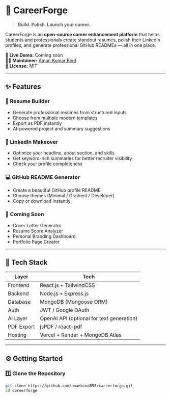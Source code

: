 # 💼 CareerForge

> **Build. Polish. Launch your career.**

CareerForge is an **open-source career enhancement platform** that helps students and professionals create standout resumes, polish their LinkedIn profiles, and generate professional GitHub READMEs — all in one place.

🚀 **Live Demo:** Coming soon  
🧑‍💻 **Maintainer:** [Aman Kumar Bind](https://github.com/amanbind898)  
📜 **License:** MIT

---

## ✨ Features

### 🎯 Resume Builder
- Generate professional resumes from structured inputs  
- Choose from multiple modern templates  
- Export as PDF instantly  
- AI-powered project and summary suggestions  

### 🔗 LinkedIn Makeover
- Optimize your headline, about section, and skills  
- Get keyword-rich summaries for better recruiter visibility  
- Check your profile completeness  

### 💻 GitHub README Generator
- Create a beautiful GitHub profile README  
- Choose themes (Minimal / Gradient / Developer)  
- Copy or download instantly  

### 🧰 Coming Soon
- Cover Letter Generator  
- Resume Score Analyzer  
- Personal Branding Dashboard  
- Portfolio Page Creator  

---

## 🧠 Tech Stack

| Layer | Tech |
|-------|------|
| Frontend | React.js + TailwindCSS |
| Backend | Node.js + Express.js |
| Database | MongoDB (Mongoose ORM) |
| Auth | JWT / Google OAuth |
| AI Layer | OpenAI API (optional for text generation) |
| PDF Export | jsPDF / react-pdf |
| Hosting | Vercel + Render + MongoDB Atlas |

---

## ⚙️ Getting Started

### 1️⃣ Clone the Repository
```bash
git clone https://github.com/amanbind898/careerforge.git
cd careerforge
